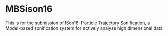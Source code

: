 # MBSison16
This is for the submission of ISon16: Particle Trajectory Sonification, a Model-based sonification system for actively analyse high dimensional data

